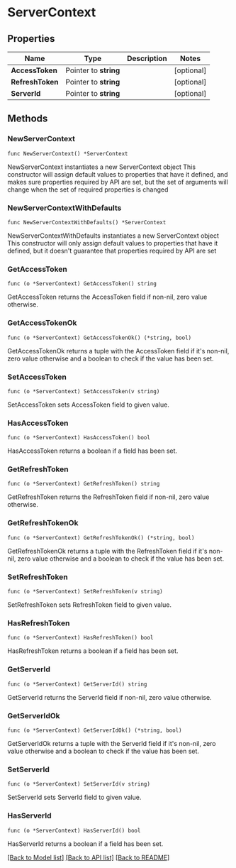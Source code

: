 # ServerContext

## Properties

Name | Type | Description | Notes
------------ | ------------- | ------------- | -------------
**AccessToken** | Pointer to **string** |  | [optional] 
**RefreshToken** | Pointer to **string** |  | [optional] 
**ServerId** | Pointer to **string** |  | [optional] 

## Methods

### NewServerContext

`func NewServerContext() *ServerContext`

NewServerContext instantiates a new ServerContext object
This constructor will assign default values to properties that have it defined,
and makes sure properties required by API are set, but the set of arguments
will change when the set of required properties is changed

### NewServerContextWithDefaults

`func NewServerContextWithDefaults() *ServerContext`

NewServerContextWithDefaults instantiates a new ServerContext object
This constructor will only assign default values to properties that have it defined,
but it doesn't guarantee that properties required by API are set

### GetAccessToken

`func (o *ServerContext) GetAccessToken() string`

GetAccessToken returns the AccessToken field if non-nil, zero value otherwise.

### GetAccessTokenOk

`func (o *ServerContext) GetAccessTokenOk() (*string, bool)`

GetAccessTokenOk returns a tuple with the AccessToken field if it's non-nil, zero value otherwise
and a boolean to check if the value has been set.

### SetAccessToken

`func (o *ServerContext) SetAccessToken(v string)`

SetAccessToken sets AccessToken field to given value.

### HasAccessToken

`func (o *ServerContext) HasAccessToken() bool`

HasAccessToken returns a boolean if a field has been set.

### GetRefreshToken

`func (o *ServerContext) GetRefreshToken() string`

GetRefreshToken returns the RefreshToken field if non-nil, zero value otherwise.

### GetRefreshTokenOk

`func (o *ServerContext) GetRefreshTokenOk() (*string, bool)`

GetRefreshTokenOk returns a tuple with the RefreshToken field if it's non-nil, zero value otherwise
and a boolean to check if the value has been set.

### SetRefreshToken

`func (o *ServerContext) SetRefreshToken(v string)`

SetRefreshToken sets RefreshToken field to given value.

### HasRefreshToken

`func (o *ServerContext) HasRefreshToken() bool`

HasRefreshToken returns a boolean if a field has been set.

### GetServerId

`func (o *ServerContext) GetServerId() string`

GetServerId returns the ServerId field if non-nil, zero value otherwise.

### GetServerIdOk

`func (o *ServerContext) GetServerIdOk() (*string, bool)`

GetServerIdOk returns a tuple with the ServerId field if it's non-nil, zero value otherwise
and a boolean to check if the value has been set.

### SetServerId

`func (o *ServerContext) SetServerId(v string)`

SetServerId sets ServerId field to given value.

### HasServerId

`func (o *ServerContext) HasServerId() bool`

HasServerId returns a boolean if a field has been set.


[[Back to Model list]](../README.md#documentation-for-models) [[Back to API list]](../README.md#documentation-for-api-endpoints) [[Back to README]](../README.md)


